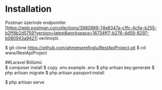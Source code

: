 # Installation

Postman üzerinde endpointler [https://web.postman.co/collections/3980989-74e8347a-c1fc-4c5e-b255-b2ff8b2d5759?version=latest&workspace=16734ff7-b276-4d59-8297-b080943a9421] verilmiştir.

$ git clone https://github.com/ahmetserefoglu/RestApiProject.git
$ cd www/RestApiProject

##Laravel Bölümü		
$ composer install
$ copy .env.example .env
$ php artisan key:generate
$ php artisan migrate
$ php artisan passport:install

$ php artisan serve

